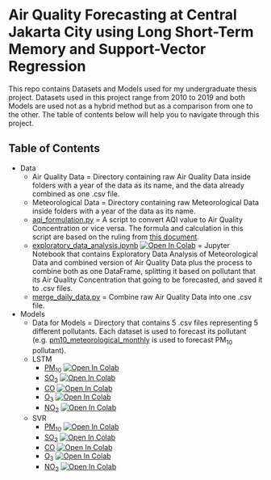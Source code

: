 # Air Quality Forecasting at Central Jakarta City using Long Short-Term Memory and Support-Vector Regression

This repo contains Datasets and Models used for my undergraduate thesis project. Datasets used in this project range from 2010 to 2019 and both Models are used not as a hybrid method but as a comparison from one to the other. The table of contents below will help you to navigate through this project.

## Table of Contents
- Data
    - Air Quality Data = Directory containing raw Air Quality Data inside folders with a year of the data as its name, and the data already combined as one .csv file.
    - Meteorological Data = Directory containing raw Meteorological Data inside folders with a year of the data as its name.
    - [aqi_formulation.py](https://github.com/moeswick18/jkt-aqi-forecasting/blob/main/Data/aqi_formulation.py) = A script to convert AQI value to Air Quality Concentration or vice versa. The formula and calculation in this script are based on the ruling from [this document](https://ditppu.menlhk.go.id/portal/uploads/news/1600940556_P_14_2020_ISPU_menlhk_07302020074834.pdf).
    - [exploratory_data_analysis.ipynb](https://github.com/moeswick18/jkt-aqi-forecasting/blob/main/Data/exploratory_data_analysis.ipynb) [![Open In Colab](https://colab.research.google.com/assets/colab-badge.svg)](https://colab.research.google.com/github/moeswick18/jkt-aqi-forecasting/blob/main/Data/exploratory_data_analysis.ipynb) = Jupyter Notebook that contains Exploratory Data Analysis of Meteorological Data and combined version of Air Quality Data plus the process to combine both as one DataFrame, splitting it based on pollutant that its Air Quality Concentration that going to be forecasted, and saved it to .csv files.
    - [merge_daily_data.py](https://github.com/moeswick18/jkt-aqi-forecasting/blob/main/Data/merge_daily_data.py) = Combine raw Air Quality Data into one .csv file.
- Models
    - Data for Models = Directory that contains 5 .csv files representing 5 different pollutants. Each dataset is used to forecast its pollutant (e.g. [pm10_meteorological_monthly](https://github.com/moeswick18/jkt-aqi-forecasting/blob/main/Model/Data%20for%20Model/pm10_meteorolgical_monthly.csv) is used to forecast PM<sub>10</sub> pollutant).
    - LSTM
        - [PM<sub>10</sub>](https://github.com/moeswick18/jkt-aqi-forecasting/blob/main/Model/LSTM/forecast_pm10_monthly.ipynb) [![Open In Colab](https://colab.research.google.com/assets/colab-badge.svg)](https://colab.research.google.com/github/moeswick18/jkt-aqi-forecasting/blob/main/Model/LSTM/forecast_pm10_monthly.ipynb)
        - [SO<sub>2</sub>](https://github.com/moeswick18/jkt-aqi-forecasting/blob/main/Model/LSTM/so2_monthly_80-20.ipynb) [![Open In Colab](https://colab.research.google.com/assets/colab-badge.svg)](https://colab.research.google.com/github/moeswick18/jkt-aqi-forecasting/blob/main/Model/LSTM/so2_monthly_80-20.ipynb)
        - [CO](https://github.com/moeswick18/jkt-aqi-forecasting/blob/main/Model/LSTM/co_monthly_80-20.ipynb) [![Open In Colab](https://colab.research.google.com/assets/colab-badge.svg)](https://colab.research.google.com/github/moeswick18/jkt-aqi-forecasting/blob/main/Model/LSTM/co_monthly_80-20.ipynb)
        - [O<sub>3</sub>](https://github.com/moeswick18/jkt-aqi-forecasting/blob/main/Model/LSTM/o3_monthly_80-20.ipynb) [![Open In Colab](https://colab.research.google.com/assets/colab-badge.svg)](https://colab.research.google.com/github/moeswick18/jkt-aqi-forecasting/blob/main/Model/LSTM/o3_monthly_80-20.ipynb)
        - [NO<sub>2</sub>](https://github.com/moeswick18/jkt-aqi-forecasting/blob/main/Model/LSTM/no2_monthly_80-20.ipynb) [![Open In Colab](https://colab.research.google.com/assets/colab-badge.svg)](https://colab.research.google.com/github/moeswick18/jkt-aqi-forecasting/blob/main/Model/LSTM/no2_monthly_80-20.ipynb)
    - SVR
        - [PM<sub>10</sub>](https://github.com/moeswick18/jkt-aqi-forecasting/blob/main/Model/SVR/svr_pm10_monthly_80-20.ipynb) [![Open In Colab](https://colab.research.google.com/assets/colab-badge.svg)](https://colab.research.google.com/github/moeswick18/jkt-aqi-forecasting/blob/main/Model/SVR/svr_pm10_monthly_80-20.ipynb)
        - [SO<sub>2</sub>](https://github.com/moeswick18/jkt-aqi-forecasting/blob/main/Model/SVR/svr_so2_monthly_80-20.ipynb) [![Open In Colab](https://colab.research.google.com/assets/colab-badge.svg)](https://colab.research.google.com/github/moeswick18/jkt-aqi-forecasting/blob/main/Model/SVR/svr_so2_monthly_80-20.ipynb)
        - [CO](https://github.com/moeswick18/jkt-aqi-forecasting/blob/main/Model/SVR/svr_co_monthly_80-20.ipynb) [![Open In Colab](https://colab.research.google.com/assets/colab-badge.svg)](https://colab.research.google.com/github/moeswick18/jkt-aqi-forecasting/blob/main/Model/SVR/svr_co_monthly_80-20.ipynb)
        - [O<sub>3</sub>](https://github.com/moeswick18/jkt-aqi-forecasting/blob/main/Model/SVR/svr_o3_monthly_80-20.ipynb) [![Open In Colab](https://colab.research.google.com/assets/colab-badge.svg)](https://colab.research.google.com/github/moeswick18/jkt-aqi-forecasting/blob/main/Model/SVR/svr_o3_monthly_80-20.ipynb)
        - [NO<sub>2</sub>](https://github.com/moeswick18/jkt-aqi-forecasting/blob/main/Model/SVR/svr_no2_monthly_80-20.ipynb) [![Open In Colab](https://colab.research.google.com/assets/colab-badge.svg)](https://colab.research.google.com/github/moeswick18/jkt-aqi-forecasting/blob/main/Model/SVR/svr_o3_monthly_80-20.ipynb)
